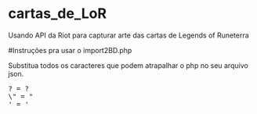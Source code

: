 # cartas_de_LoR
Usando API da Riot para capturar arte das cartas de Legends of Runeterra

#Instruções pra usar o import2BD.php

Substitua todos os caracteres que podem atrapalhar o php no seu arquivo json.

<pre>
? = &#63;
\" = &quot;
' = &#39;
</pre>